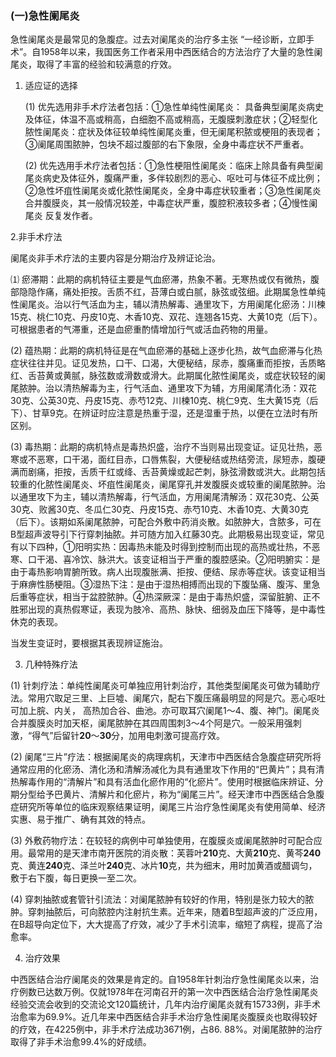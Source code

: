 ### (一)急性阑尾炎

急性阑尾炎是最常见的急腹症。过去对阑尾炎的治疗多主张 “一经诊断，立即手术”。自1958年以来，我国医务工作者采用中西医结合的方法治疗了大量的急性阑尾炎，取得了丰富的经验和较满意的疗效。

1. 适应证的选择

    (1) 优先选用非手术疗法者包括：①急性单纯性阑尾炎： 具备典型阑尾炎病史及体征，体温不高或稍高，白细胞不高或稍高，无腹膜刺激症状；②轻型化脓性阑尾炎：症状及体征较单纯性阑尾炎重，但无阑尾积脓或梗阻的表现者；③阑尾周围脓肿，包块不超过腹部的右下象限，全身中毒症状不严重者。

    (2) 优先选用手术疗法者包括：①急性梗阻性阑尾炎：临床上除具备有典型阑尾炎病史及体征外，腹痛严重，多伴较剧烈的恶心、呕吐可与体征不成比例；②急性坏疽性阑尾炎或化脓性阑尾炎，全身中毒症状较重者；③急性阑尾炎合并腹膜炎，其一般情况较差，中毒症状严重，腹腔积液较多者；④慢性阑尾炎 反复发作者。

2.非手术疗法

阑尾炎非手术疗法的主要内容是分期治疗及辨证论治。

⑴ 瘀滞期：此期的病机特征主要是气血瘀滞，热象不著。无寒热或仅有微热，腹部隐隐作痛，痛处拒按。舌质不红，苔薄白或白腻，脉弦或弦细。此期属急性单纯性阑尾炎。治以行气活血为主，辅以清热解毒、通里攻下，方用阑尾化瘀汤：川楝15克、桃仁10克、丹皮10克、木香10克、双花、连翘各15克、大黄10克（后下）。可根据患者的气滞重，还是血瘀重酌情增加行气或活血药物的用量。

(2) 蕴热期：此期的病机特征是在气血瘀滞的基础上逐步化热，故气血瘀滞与化热症状往往并见。证见发热，口干、口渴，大便秘结，尿赤，腹痛重而拒按，舌质略红、舌苔黄或黄腻，脉弦数或滑数或滑大。此期属化脓性阑尾炎，或症状较轻的阑尾脓肿。治以清热解毒为主，行气活血、通里攻下为辅，方用阑尾清化汤：双花30克、公英30克、丹皮15克、赤芍12克、川楝10克、桃仁9克、生大黄15克（后下）、甘草9克。在辨证时应注意是热重于湿，还是湿重于热，以便在立法时有所区别。

(3) 毒热期：此期的病机特点是毒热炽盛，治疗不当则易出现变证。证见壮热，恶寒或不恶寒，口干渴，面红目赤，口唇焦裂，大便秘结或热结旁流，尿短赤，腹硬满而剧痛，拒按，舌质干红或绛、舌苔黄燥或起芒刺，脉弦滑数或洪大。此期包括较重的化脓性阑尾炎、坏疽性阑尾炎，阑尾穿孔并发腹膜炎或较重的阑尾脓肿。治以通里攻下为主，辅以清热解毒，行气活血，方用阑尾清解汤：双花30克、公英30克、败酱30克、冬瓜仁30克、丹皮15克、赤芍10克、木香10克、大黄30克（后下）。该期如系阑尾脓肿，可配合外敷中药消炎散。如脓肿大，含脓多，可在B型超声波导引下行穿刺抽脓。并可随方加入红藤30克。此期极易出现变证，常见有以下四种，①阳明实热：因毒热未能及时得到控制而出现的高热或壮热，不恶寒、口干渴、喜冷饮、脉洪大。该变证相当于严重的腹腔感染。②阳明腑实：是由于毒热影响胃腑所致。病人出现腹胀满、拒按、便结、尿赤等症状。该变证相当于麻痹性肠梗阻。③湿热下注：是由于湿热相搏而出现的下腹坠痛、腹泻、里急后重等症状，相当于盆腔脓肿。④热深厥深：是由于毒热炽盛，深留脏腑、正不胜邪出现的真热假寒证，表现为肢冷、高热、脉快、细弱及血压下降等，是中毒性休克的表现。

当发生变证时，要根据其表现辨证施治。

3. 几种特殊疗法

(1) 针刺疗法：单纯性阑尾炎可单独应用针刺治疗，其他类型阑尾炎可做为辅助疗法。常用穴取足三里、上巨墟、阑尾穴，配右下腹压痛最明显的阿是穴。恶心呕吐可加上脘、内关， 高热加合谷、曲池。亦可取耳穴阑尾1〜4、腹、神门。阑尾炎合并腹膜炎时加天枢，阑尾脓肿在其四周围刺3〜4个阿是穴。一般采用强刺激，“得气”后留针**20**〜**30**分，加用电刺激可提高疗效。

(2) 阑尾“三片”疗法：根据阑尾炎的病理病机，天津市中西医结合急腹症研究所将通常应用的化瘀汤、清化汤和清解汤减化为具有通里攻下作用的“巴黄片”；具有清热解毒作用的“清解片”和具有活血化瘀作用的“化瘀片”。使用时根据临床辨证、分期分型给予巴黄片、清解片和化瘀片，称为“阑尾三片”。经天津市中西医结合急腹症研究所等单位的临床观察结果证明，阑尾三片治疗急性阑尾炎有使用简单、经济实惠、易于推广、确有其效的特点。

(3) 外敷药物疗法：在较轻的病例中可单独使用，在腹膜炎或阑尾脓肿时可配合应用。最常用的是天津市南开医院的消炎散：芙蓉叶**210**克、大黄**210**克、黄芩**240**克、黄连**240**克、泽兰叶**240**克、冰片**10**克，共为细末，用时加黄酒或醋调匀，敷于右下腹，每日更换一至二次。

(4) 穿刺抽脓或套管针引流法：对阑尾脓肿有较好的作用，特别是张力较大的脓肿。穿刺抽脓后，可向脓腔内注射抗生素。近年来，随着B型超声波的广泛应用，在B超导向定位下，大大提高了疗效，减少了手术引流率，缩短了病程，提高了治愈率。

4. 治疗效果

中西医结合治疗阑尾炎的效果是肯定的。自1958年针刺治疗急性阑尾炎以来，治疗例数已达数万例。仅就1978年在河南召开的第一次中西医结合治疗急性阑尾炎经验交流会收到的交流论文120篇统计，几年内治疗阑尾炎就有15733例，非手术治愈率为69.9%。近几年来中西医结合非手术治疗急性阑尾炎腹膜炎也取得较好的疗效，在4225例中，非手术疗法成功3671例，占86. 88%。对阑尾脓肿的治疗取得了非手术治愈99.4%的好成绩。